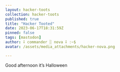 ```yaml
---
layout: hacker-toots
collection: hacker-toots
published: true
title: "Hacker Tooted"
date: 2023-06-17T18:31:59Z
pinned: false
tags: [mastodon]
author: ⸸ commander ░ nova ⸸ :~$
avatar: /assets/media_attachments/hacker-nova.png

---
```


<p>Good afternoon it’s Halloween</p>


